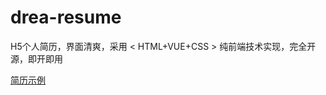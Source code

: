 # drea-resume

H5个人简历，界面清爽，采用 < HTML+VUE+CSS > 纯前端技术实现，完全开源，即开即用

[简历示例](http://h5.drea.cc/me/resume)
